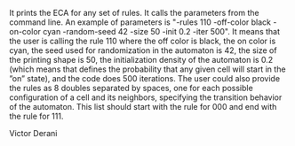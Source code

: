 It prints the ECA for any set of rules. It calls the parameters from the command line.
An example of parameters is "-rules 110 -off-color black -on-color cyan -random-seed 42 -size 50 -init 0.2 -iter 500".
It means that the user is calling the rule 110 where the off color is black, the on color is cyan, the seed used for randomization in the automaton is 42,
the size of the printing shape is 50, the initialization density of the automaton is 0.2 (which means that defines the probability that any given cell will start in the ”on” state),
and the code does 500 iterations. The user could also provide the rules as 8 doubles separated by spaces, one for each possible configuration of a cell and its neighbors,
specifying the transition behavior of the automaton. This list should start with the rule for 000 and end with the rule for 111.

Victor Derani
